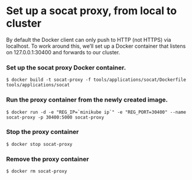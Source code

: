 # Set up a socat proxy, from local to cluster

By default the Docker client can only push to HTTP (not HTTPS) via localhost. To work around this, we’ll set up a Docker container that listens on 127.0.0.1:30400 and forwards to our cluster.

### Set up the socat proxy Docker container.
```
$ docker build -t socat-proxy -f tools/applications/socat/Dockerfile tools/applications/socat
```

### Run the proxy container from the newly created image.
```
$ docker run -d -e "REG_IP=`minikube ip`" -e "REG_PORT=30400" --name socat-proxy -p 30400:5000 socat-proxy
```

### Stop the proxy container
```
$ docker stop socat-proxy
```

### Remove the proxy container
```
$ docker rm socat-proxy
```